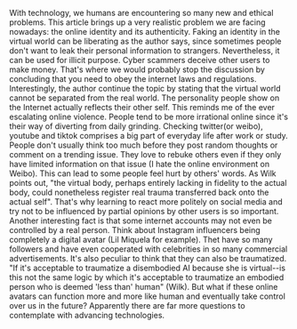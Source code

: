 With technology, we humans are encountering so many new and ethical problems. This article brings up a very realistic problem we are facing nowadays: the online identity and its authenticity. Faking an identity in the virtual world can be liberating as the author says, since sometimes people don't want to leak their personal information to strangers. Nevertheless, it can be used for illicit purpose. Cyber scammers deceive other users to make money. That's where we would probably stop the discussion by concluding that you need to obey the internet laws and regulations.<br>
Interestingly, the author continue the topic by stating that the virtual world cannot be separated from the real world.  The personality people show on the Internet actually reflects their other self. This reminds me of the ever escalating online violence. People tend to be more irrational online since it's their way of diverting from daily grinding. Checking twitter(or weibo), youtube and tiktok comprises a big part of everyday life after work or study. People don't usually think too much before they post random thoughts or comment on a trending issue. They love to rebuke others even if they only have limited information on that issue (I hate the online environment on Weibo). This can lead to some people feel hurt by others' words. As Wilk points out, "the virtual body, perhaps entirely lacking in fidelity to the actual body, could nonetheless register real trauma transferred back onto the actual self". That's why learning to react more politely on social media and try not to be influenced by partial opinions by other users is so important.<br>
Another interesting fact is that some internet accounts may not even be controlled by a real person. Think about Instagram influencers being completely a digital avatar (Lil Miquela for example). Thet have so many followers and have even cooperated with celebrities in so many commercial advertisements. It's also peculiar to think that they can also be traumatized. "If it's acceptable to traumatize a disembodied AI because she is virtual--is this not the same logic by which it's acceptable to traumatize an embodied person who is deemed 'less than' human" (Wilk). But what if these online avatars can function more and more like human and eventually take control over us in the future? Apparently there are far more questions to contemplate with advancing technologies.
